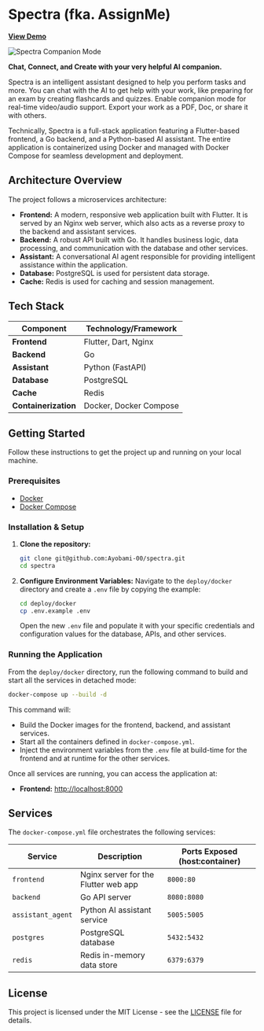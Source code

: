 # Spectra (fka. AssignMe)

[**View Demo**](https://drive.google.com/file/d/1Hz7wnh9GNcnVZ3yeBZV4jOxeRr8N_jI7/view?usp=sharing)

 ![Spectra Companion Mode](https://drive.google.com/uc?export=view&id=1A_NXQt1Ug5LmY0dB3x95AgQKkifybEU2)

**Chat, Connect, and Create with your very helpful AI companion.**

Spectra is an intelligent assistant designed to help you perform tasks and more. You can chat with the AI to get help with your work, like preparing for an exam by creating flashcards and quizzes. Enable companion mode for real-time video/audio support. Export your work as a PDF, Doc, or share it with others.

Technically, Spectra is a full-stack application featuring a Flutter-based frontend, a Go backend, and a Python-based AI assistant. The entire application is containerized using Docker and managed with Docker Compose for seamless development and deployment.

## Architecture Overview

The project follows a microservices architecture:

-   **Frontend:** A modern, responsive web application built with Flutter. It is served by an Nginx web server, which also acts as a reverse proxy to the backend and assistant services.
-   **Backend:** A robust API built with Go. It handles business logic, data processing, and communication with the database and other services.
-   **Assistant:** A conversational AI agent responsible for providing intelligent assistance within the application.
-   **Database:** PostgreSQL is used for persistent data storage.
-   **Cache:** Redis is used for caching and session management.

## Tech Stack

| Component         | Technology/Framework                               |
| ----------------- | -------------------------------------------------- |
| **Frontend**      | Flutter, Dart, Nginx                               |
| **Backend**       | Go                                                 |
| **Assistant**     | Python (FastAPI) |
| **Database**      | PostgreSQL                                         |
| **Cache**         | Redis                                              |
| **Containerization**| Docker, Docker Compose                           |

## Getting Started

Follow these instructions to get the project up and running on your local machine.

### Prerequisites

-   [Docker](https://docs.docker.com/get-docker/)
-   [Docker Compose](https://docs.docker.com/compose/install/)

### Installation & Setup

1.  **Clone the repository:**
    ```sh
    git clone git@github.com:Ayobami-00/spectra.git
    cd spectra
    ```

2.  **Configure Environment Variables:**
    Navigate to the `deploy/docker` directory and create a `.env` file by copying the example:
    ```sh
    cd deploy/docker
    cp .env.example .env
    ```
    Open the new `.env` file and populate it with your specific credentials and configuration values for the database, APIs, and other services.

### Running the Application

From the `deploy/docker` directory, run the following command to build and start all the services in detached mode:

```sh
docker-compose up --build -d
```

This command will:
-   Build the Docker images for the frontend, backend, and assistant services.
-   Start all the containers defined in `docker-compose.yml`.
-   Inject the environment variables from the `.env` file at build-time for the frontend and at runtime for the other services.

Once all services are running, you can access the application at:

-   **Frontend:** [http://localhost:8000](http://localhost:8000)

## Services

The `docker-compose.yml` file orchestrates the following services:

| Service           | Description                                       | Ports Exposed (host:container) |
| ----------------- | ------------------------------------------------- | ------------------------------ |
| `frontend`        | Nginx server for the Flutter web app              | `8000:80`                      |
| `backend`         | Go API server                                     | `8080:8080`                    |
| `assistant_agent` | Python AI assistant service                       | `5005:5005`                    |
| `postgres`        | PostgreSQL database                               | `5432:5432`                    |
| `redis`           | Redis in-memory data store                        | `6379:6379`                    |

## License

This project is licensed under the MIT License - see the [LICENSE](LICENSE) file for details.